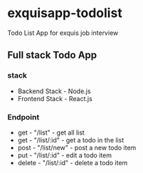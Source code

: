# exquisapp-todolist
Todo List App for exquis job interview 

## Full stack Todo App 
### stack 
* Backend Stack - Node.js
* Frontend Stack - React.js 

### Endpoint 
* get - "/list" - get all list 
* get - "/list/:id" - get a todo in the list
* post - "/list/new" - post a new todo item
* put - "/list/:id" - edit a todo item
* delete - "/list/:id" - delete a todo item
